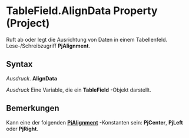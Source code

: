 
# TableField.AlignData Property (Project)

Ruft ab oder legt die Ausrichtung von Daten in einem Tabellenfeld. Lese-/Schreibzugriff  **PjAlignment**.


## Syntax

 _Ausdruck_. **AlignData**

 _Ausdruck_ Eine Variable, die ein **TableField** -Objekt darstellt.


## Bemerkungen

Kann eine der folgenden  **[PjAlignment](925376b3-c8aa-3326-5693-71dd3510f28c.md)** -Konstanten sein: **PjCenter**, **PjLeft** oder **PjRight**.

